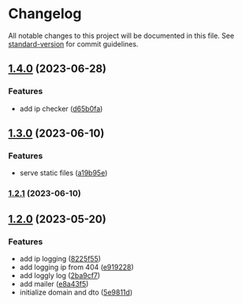# Changelog

All notable changes to this project will be documented in this file. See [standard-version](https://github.com/conventional-changelog/standard-version) for commit guidelines.

## [1.4.0](https://github.com/anditakaesar/uwa-back/compare/v1.3.0...v1.4.0) (2023-06-28)


### Features

* add ip checker ([d65b0fa](https://github.com/anditakaesar/uwa-back/commit/d65b0fa7d868c4a22b9ba8352a0e5e339119d916))

## [1.3.0](https://github.com/anditakaesar/uwa-back/compare/v1.2.1...v1.3.0) (2023-06-10)


### Features

* serve static files ([a19b95e](https://github.com/anditakaesar/uwa-back/commit/a19b95ed5b1f60d96c52f8f258687ac85d9e50bb))

### [1.2.1](https://github.com/anditakaesar/uwa-back/compare/v1.2.0...v1.2.1) (2023-06-10)

## [1.2.0](https://github.com/anditakaesar/uwa-back/compare/v1.1.0...v1.2.0) (2023-05-20)


### Features

* add ip logging ([8225f55](https://github.com/anditakaesar/uwa-back/commit/8225f55827d93368ac51e33559f97c3a02199d4d))
* add logging ip from 404 ([e919228](https://github.com/anditakaesar/uwa-back/commit/e919228917116c61cb40f50ed71cbe56836f8c59))
* add loggly log ([2ba9cf7](https://github.com/anditakaesar/uwa-back/commit/2ba9cf75167dc6f19b2bb7ef95a874c054770386))
* add mailer ([e8a43f5](https://github.com/anditakaesar/uwa-back/commit/e8a43f5574fad339d2c65deb3c511df2dbac4002))
* initialize domain and dto ([5e9811d](https://github.com/anditakaesar/uwa-back/commit/5e9811df6497f419969b286a489f2183a7f16f8e))
